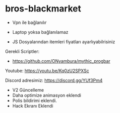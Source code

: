 # bros-blackmarket

- Vpn ile bağlanılır
- Laptop yoksa bağlanılamaz

- JS Dosyalarından itemleri fiyatları ayarlıyabilrisiniz

Gerekli Scriptler:
- https://github.com/ONyambura/mythic_progbar

Youtube: https://youtu.be/Kq0zU2SPXSc

Discord adresimiz:  https://discord.gg/YUf3Pm4

- V2 Güncelleme
- Daha optimize animasyon eklendi
- Polis bildirimi eklendi.
- Hack Ekranı Eklendi
